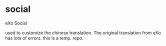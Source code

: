 # social
eXo Social

used to customize the chinese translation. The original translation from eXo has lots of errors. this is a temp. repo.
